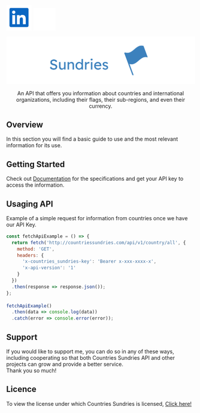<!-- [![Countries Sundries API](https://github.com/ArielBritezDiaz.png)](https://countriessundriesapi.com) -->

[![LinkedIn](./public/resources/readme/icons/linkedin-common.svg)](https://www.linkedin.com/in/ariel-britez-diaz-technical/)
[![Portfolio](./public/resources/readme/icons/www.svg)](https://arielbritezdiaz.github.io/portfolio/)

[![Countries Sundries Logo](./public/resources/logotype/countries_sundries.svg)](http://countriessundries.com/)



<p align="center">
An API that offers you information about countries and international organizations, including their flags, their sub-regions, and even their currency.
</p>

## Overview
 In this section you will find a basic guide to use and the most relevant information for its use.
<!-- [Countries Sundries API](https://countrtiessundriesapi.com) -->

## Getting Started
Check out [Documentation]() for the specifications and get your API key to access the information.

## Usaging API
Example of a simple request for information from countries once we have our API Key.

```js
const fetchApiExample = () => {
  return fetch('http://countriessundries.com/api/v1/country/all', {
    method: 'GET',
    headers: {
      'x-countries_sundries-key': 'Bearer x-xxx-xxxx-x',
      'x-api-version': '1'
    }
  })
  .then(response => response.json());
};

fetchApiExample()
  .then(data => console.log(data))
  .catch(error => console.error(error));
```

## Support
If you would like to support me, you can do so in any of these ways, including cooperating so that both Countries Sundries API and other projects can grow and provide a better service.\
Thank you so much!

## Licence
To view the license under which Countries Sundries is licensed, [Click here!](./LICENSE.md)